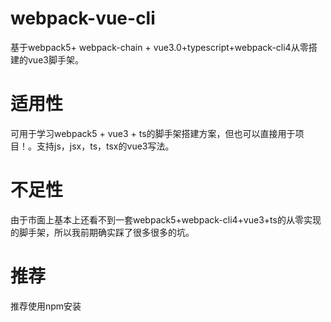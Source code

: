# webpack-vue-cli
基于webpack5+ webpack-chain + vue3.0+typescript+webpack-cli4从零搭建的vue3脚手架。

# 适用性
可用于学习webpack5 + vue3 + ts的脚手架搭建方案，但也可以直接用于项目！。支持js，jsx，ts，tsx的vue3写法。

# 不足性
由于市面上基本上还看不到一套webpack5+webpack-cli4+vue3+ts的从零实现的脚手架，所以我前期确实踩了很多很多的坑。

# 推荐
推荐使用npm安装
